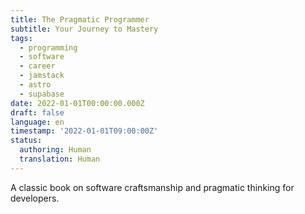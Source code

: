 ```yaml
---
title: The Pragmatic Programmer
subtitle: Your Journey to Mastery
tags:
  - programming
  - software
  - career
  - jamstack
  - astro
  - supabase
date: 2022-01-01T00:00:00.000Z
draft: false
language: en
timestamp: '2022-01-01T09:00:00Z'
status:
  authoring: Human
  translation: Human
---
```

A classic book on software craftsmanship and pragmatic thinking for developers.
